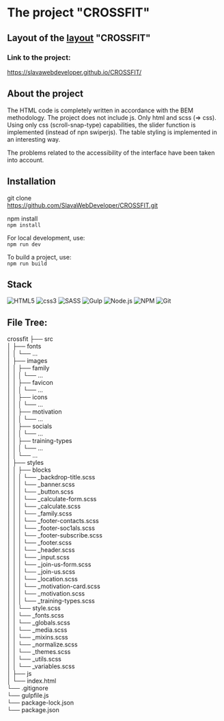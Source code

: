 # The project "CROSSFIT"

## Layout of the [layout](https://www.figma.com/file/a854pffZkzrOTQhEAtGG6R/10%2B-Free-Web-UI-designs-(Community)-(Copy)?type=design&node-id=0-1&mode=design&t=ieTnLr2s1LDF37D3-0) "CROSSFIT"

### Link to the project:
https://slavawebdeveloper.github.io/CROSSFIT/

## About the project
The HTML code is completely written in accordance with the BEM methodology. The project does not include js. Only html and scss (=> css). Using only css (scroll-snap-type) capabilities, the slider function is implemented (instead of npn swiperjs). The table styling is implemented in an interesting way.

The problems related to the accessibility of the interface have been taken into account.

## Installation

git clone  
https://github.com/SlavaWebDeveloper/CROSSFIT.git

npm install  
`npm install` 

For local development, use:  
`npm run dev`

To build a project, use:  
`npm run build`

## Stack
![HTML5](https://img.shields.io/badge/HTML5-E34F26?style=for-the-badge&logo=html5&logoColor=white)
![css3](https://img.shields.io/badge/CSS3-1572B6?style=for-the-badge&logo=css3&logoColor=white)
![SASS](https://img.shields.io/badge/SASS-hotpink.svg?style=for-the-badge&logo=SASS&logoColor=white)
![Gulp](https://img.shields.io/badge/GULP-%23CF4647.svg?style=for-the-badge&logo=gulp&logoColor=white)
![Node.js](https://img.shields.io/badge/Node.js-43853D?style=for-the-badge&logo=node.js&logoColor=white)
![NPM](https://img.shields.io/badge/NPM-%23CB3837.svg?style=for-the-badge&logo=npm&logoColor=white)
![Git](https://img.shields.io/badge/git-%23F05033.svg?style=for-the-badge&logo=git&logoColor=white)

## File Tree:
crossfit
├── src  
│   ├── fonts  
│   │   └── ...  
│   ├── images  
│   │   ├── family  
│   │   │   └── ...  
│   │   ├── favicon  
│   │   │   └── ...  
│   │   ├── icons  
│   │   │   └── ...  
│   │   ├── motivation  
│   │   │   └── ...  
│   │   ├── socials  
│   │   │   └── ...  
│   │   ├── training-types  
│   │   │   └── ...  
│   │   └── ...  
│   ├── styles  
│   │   ├── blocks  
│   │   │   └── _backdrop-title.scss  
│   │   │   └── _banner.scss  
│   │   │   └── _button.scss  
│   │   │   └── _calculate-form.scss  
│   │   │   └── _calculate.scss  
│   │   │   └── _family.scss  
│   │   │   └── _footer-contacts.scss  
│   │   │   └── _footer-soc1als.scss  
│   │   │   └── _footer-subscribe.scss  
│   │   │   └── _footer.scss  
│   │   │   └── _header.scss  
│   │   │   └── _input.scss  
│   │   │   └── _join-us-form.scss  
│   │   │   └── _join-us.scss  
│   │   │   └── _location.scss  
│   │   │   └── _motivation-card.scss  
│   │   │   └── _motivation.scss  
│   │   │   └── _training-types.scss  
│   │   └── style.scss  
│   │   └── _fonts.scss  
│   │   └── _globals.scss  
│   │   └── _media.scss  
│   │   └── _mixins.scss  
│   │   └── _normalize.scss  
│   │   └── _themes.scss  
│   │   └── _utils.scss  
│   │   └── _variables.scss  
│   ├── js  
│   └── index.html  
└── .gitignore   
└── gulpfile.js  
└── package-lock.json  
└── package.json  
